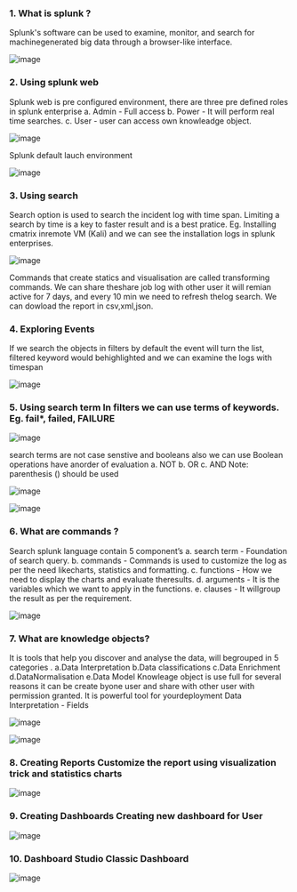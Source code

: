 ### 1. What is splunk ? 
Splunk's software can be used to examine, monitor, and search for machinegenerated
big data through a browser-like interface.

![image](https://github.com/RahulMMenon011/Cyber_Security/assets/140642506/c3482aec-5b64-45e8-873f-a08e65c18917)

### 2. Using splunk web
Splunk web is pre configured environment, there are three pre defined roles in splunk enterprise
a. Admin - Full access b. Power - It will perform real time searches. c. User - user can access own
knowleadge object.

![image](https://github.com/RahulMMenon011/Cyber_Security/assets/140642506/93cb0883-968f-49fa-ba2e-1b06d1565254)

Splunk default lauch environment

![image](https://github.com/RahulMMenon011/Cyber_Security/assets/140642506/7d09e49c-12c6-4652-91c5-d2b199760fd3)

### 3. Using search
Search option is used to search the incident log with time span.
Limiting a search by time is a key to faster result and is a best pratice. Eg. Installing cmatrix inremote VM (Kali) and we can see the installation logs in splunk enterprises.

![image](https://github.com/RahulMMenon011/Cyber_Security/assets/140642506/fd715d87-9adc-469a-a225-226a80eb657c)

Commands that create statics and visualisation are called transforming commands. We can share theshare job log with other user it will remian active for 7 days, and every 10 min we need to refresh thelog search. We can dowload the report in csv,xml,json.

### 4. Exploring Events
If we search the objects in filters by default the event will turn the list, filtered keyword would behighlighted and we can examine the logs with timespan

![image](https://github.com/RahulMMenon011/Cyber_Security/assets/140642506/5afa86a0-2eb9-403a-93fd-28d51b4d72dd)

### 5. Using search term In filters we can use terms of keywords. Eg. fail*, failed, FAILURE

![image](https://github.com/RahulMMenon011/Cyber_Security/assets/140642506/89258c40-c67c-4219-b83b-d54ba9a4e114)

search terms are not case senstive and booleans also we can use Boolean operations have anorder of evaluation a. NOT b. OR c. AND Note: parenthesis () should be used

![image](https://github.com/RahulMMenon011/Cyber_Security/assets/140642506/2fb053b9-31db-4824-8254-96ebcaaf355d)

![image](https://github.com/RahulMMenon011/Cyber_Security/assets/140642506/9a297246-17de-4f11-a1ee-dc547351af9b)

### 6. What are commands ? 
Search splunk language contain 5 component’s a. search term - Foundation of search query. b. commands - Commands is used to customize the log as per the need likecharts, statistics and formatting. c. functions - How we need to display the charts and evaluate theresults. d. arguments - It is the variables which we want to apply in the functions. e. clauses - It willgroup the result as per the requirement.

![image](https://github.com/RahulMMenon011/Cyber_Security/assets/140642506/7b8c25f1-b3e6-4e35-8fbb-6737ccae41a2)

### 7. What are knowledge objects? 
It is tools that help you discover and analyse the data, will begrouped in 5 categories . a.Data Interpretation b.Data classifications c.Data Enrichment d.DataNormalisation e.Data Model Knowleage object is use full for several reasons it can be create byone user and share with other user with permission granted. It is powerful tool for yourdeployment Data Interpretation - Fields

![image](https://github.com/RahulMMenon011/Cyber_Security/assets/140642506/f71c3be8-b7f2-48cb-88dc-4a5b4226c895)

![image](https://github.com/RahulMMenon011/Cyber_Security/assets/140642506/90423da5-217e-4058-9fe2-24d566eb9b77)

### 8. Creating Reports Customize the report using visualization trick and statistics charts

![image](https://github.com/RahulMMenon011/Cyber_Security/assets/140642506/c04de4ca-3e80-46e2-a4f6-1267e4357a21)

### 9. Creating Dashboards Creating new dashboard for User

![image](https://github.com/RahulMMenon011/Cyber_Security/assets/140642506/f29178bf-3cdd-46eb-87ac-73f0e8a0fb03)

### 10. Dashboard Studio Classic Dashboard

![image](https://github.com/RahulMMenon011/Cyber_Security/assets/140642506/c0281d51-6591-4640-a466-586b666e38c4)

